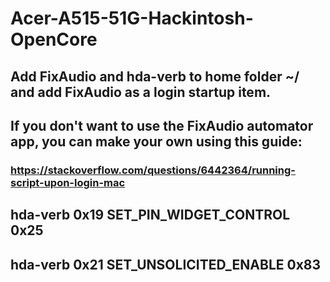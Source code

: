 # Acer-A515-51G-Hackintosh-OpenCore

## Add FixAudio and hda-verb to home folder ~/ and add FixAudio as a login startup item.

## If you don't want to use the FixAudio automator app, you can make your own using this guide:

### https://stackoverflow.com/questions/6442364/running-script-upon-login-mac

## hda-verb 0x19 SET_PIN_WIDGET_CONTROL 0x25
## hda-verb 0x21 SET_UNSOLICITED_ENABLE 0x83
